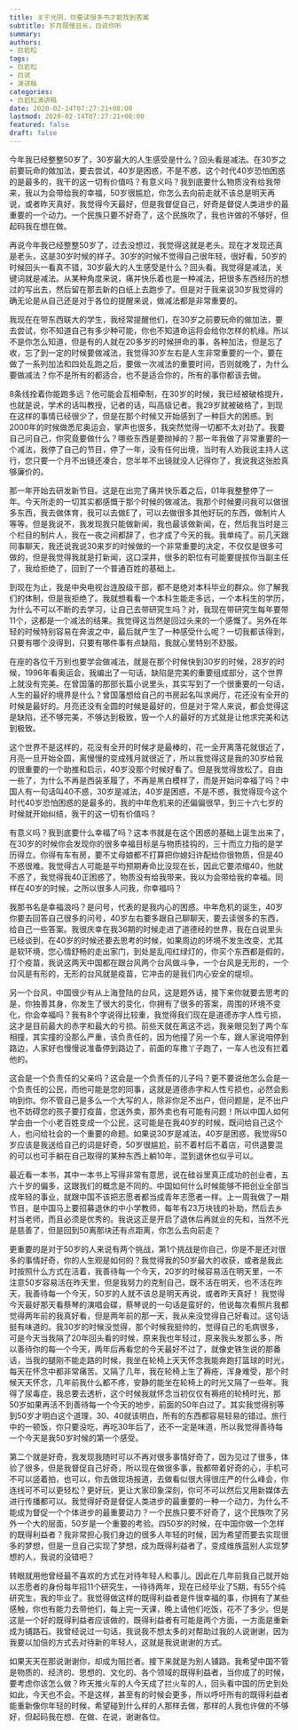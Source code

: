 ```yaml
---
title: 关于光阴，你要读很多书才能找到答案
subtitle: 岁月既慢且长，白说你听
summary:
authors: 
- 白岩松
tags:
- 白岩松
- 白说
- 演讲稿
categories:
- 白岩松演讲稿
date: 2020-02-14T07:27:21+08:00
lastmod: 2020-02-14T07:27:21+08:00
featured: false
draft: false
---
```


今年我已经整整50岁了，30岁最大的人生感受是什么？回头看是减法。在30岁之前要玩命的做加法，要去尝试，40岁是困惑，不是不惑，这个时代40岁恐怕困惑的是最多的，我干的这一切有价值吗？有意义吗？我到底要什么物质没有给我带来，我以为会带给我的幸福，50岁很尴尬，你怎么去向前走就不该总是明天再说，或者昨天真好，我觉得今天最好，但是我督促自己，好奇是督促人类进步的最重要的一个动力。一个民族只要不好奇了，这个民族吹了，我也许做的不够好，但起码我在想在做。 

再说今年我已经整整50岁了，过去没想过，我觉得这就是老头。现在才发现还真是老头，这是30岁时候的样子。30岁的时候不觉得自己很年轻，很好看，50岁的时候回头一看真不错，30岁最大的人生感受是什么？回头看。我觉得是减法，关键词就是减法。从某种角度来说，痛并快乐着也是一种减法，把很多东西经历的想过的写出去，然后留在那去新的白纸上去跑步了。但是对于我来说30岁我觉得的确无论是从自己还是对于各位的提醒来说，做减法都是非常重要的。 

我现在在带东西联大的学生，我经常提醒他们，在30岁之前要玩命的做加法，要去尝试，你不知道自己有多少种可能，你也不知道命运将会给你怎样的机缘。所以不是你怎么知道，但是有的人就在20多岁的时候拼命的事，各种加法，但是忘了收，忘了到一定的时候要做减法，我觉得30岁左右是人生非常重要的一个，要在做了一系列加法和四处乱跑之后，要做一次减法的重要时间，否则就晚了，为什么要做减法？你不是所有的都适合，也不是适合你的，所有的事你都该去做。 

8条线拴着你能跑多远？他可能会互相牵制，在30岁的时候，我已经被破格提升，也就是说，学术的话叫教授，记者的话，叫高级记者。我29岁就被破格了，到现在这样的事情已经很少了，但是在那个时候又开始感到了一种巨大的困惑。到2000年的时候做悉尼奥运会，掌声也很多，我突然觉得一切都不太对劲了。我要自己问自己，你究竟要做什么？哪些东西是要抛掉的？那一年我做了非常重要的一个减法，我停了自己的节目，停了一年，没有任何出境，当时有人劝我说主持人这行，您只要一个月不出镜还凑合，您半年不出镜就没人记得你了，我说我这张脸真够廉价的。 

那一年开始去研发新节目。这是在出完了痛并快乐着之后，01年我整整停了一年。今天所走的一切其实都感慨于那个时候的做减法。我那个时候要问我可以做很多东西，我去做体育，我可以去做E了，可以去做很多其他好玩的东西，做制片人等等。但是我说不，我发现我只能做新闻，我也最该做新闻，在，然后我当时是三个栏目的制片人，我在一夜之间都辞了，也才成了今天的我。我单纯了。前几天跟同事聊天，我还说我说30来岁的时候做的一个非常重要的决定，不仅仅是很多可做的，但是我觉得我就是打新闻，这口深井，很多的职位有可能要提拔你当副主任了，我给拒绝了，回到了一个普通百姓的基础上。 

到现在为止，我是中央电视台连股级干部，都不是绝对本科毕业的群众。你了解我们的体制，但是我拒绝了。我就想看看一个本科生能走多远，一个本科生的学历，为什么不可以不断的去学习，让自己去带研究生吗？对，我现在带研究生每年要带11个，这都是一个减法的结果。我觉得这当然是回过头来的一个感慨了。另外在年轻的时候特别容易在奔波之中，最后就产生了一种感受什么呢？一切我都该得到，只要有哪个没得到，只要有哪件事有点缺陷，我就心里特别不舒服。 

在座的各位千万别也要学会做减法，就是在那个时候快到30岁的时候，28岁的时候，1996年看奥运会，我编出了一句话，缺陷是完美的重要组成部分，这个世界上就没有完美。在曾国藩的那部长篇小说里头，其实写到了一个很重要的一句话，人生的最好的境界是什么？曾国藩想给自己的书房起名叫求阙厅，花还没有全开的时候是最好的。月亮还没有全圆的时候是最好的，但是对于常人来说，都会觉得这是缺陷，还不够完美，不够达到极致，毁一个人的最好的方式就是让他求完美和达到极致。 

这个世界不是这样的，花没有全开的时候才是最棒的，花一全开离落花就很近了，月亮一旦开始全圆，离慢慢的变成残月就很近了，所以我觉得这是我的30岁给我的很重要的一个助推和启示，40岁没那个时候好看了。但是我觉得放松了。自由一些了，为什么不再是西装革履了，不再是黑白模样了，而是开始问幸福了吗？中国人有一句话叫40不惑，30岁是减法，40岁是困惑，不是不惑，我觉得现今这个时代40岁恐怕困惑的是最多的，我的中年危机来的还偏偏很早，到三十六七岁的时候就开始纠结，我干的这一切有价值吗？ 

有意义吗？我到底要什么幸福了吗？这本书就是在这个困惑的基础上诞生出来了，在30岁的时候你会发现你的很多幸福目标是与物质挂钩的，三十而立力指的是学历得立。你得有车有房，要不丈母娘都不打算把你媳妇许配给你很物质，但是40不惑很难。我觉得古人可能是平均预期寿命比没现在长，因此它要浓缩40，他就不惑了，我觉得我40正困惑了，物质没有给我带来，我以为会带给我的幸福。同样在40岁的时候，之所以很多人问我，你幸福吗？ 

我那书名是幸福浪吗？是问号，代表的是我内心的困惑。中年危机的诞生，40岁你要去回答自己很多的问号，40岁左右要多跟自己聊聊天，要去读很多的东西，给自己一些答案。我很庆幸在我36期的时候走进了道德经的世界，我在白说里头已经谈到，在40岁的时候还要去思考的时候，如果周边的环境不发生改变，尤其是软环境，您心情舒畅的走出家门，到处是乱闯红绿灯的，你买个东西都是假的，打个疫苗，我说这两天中国都在跟台风两个台风做斗争，一个台风是无形的，一个台风是有形的，无形的台风就是疫苗，它冲击的是我们内心安全的堤坝。 

另一个台风，中国很少有从上海登陆的台风，这是题外话，接下来你就要去思考的是，你独善其身，你发生了很大的变化，你拥有了很多的答案，周围的环境不变化，你会幸福吗？我有8个字说得比较重，我觉得我们现在是道德赤字人性亏损，这才是目前最大的赤字和最大的亏损。前些天就在离这不远，我亲眼见到了两个车相撞，其实撞的没那么严重，该负责任的，因为他撞了另一个车，跟人家说咱停到路边，人家好也慢慢说准备停到路边了，前面的车撒丫子跑了，一车人也没有拦着他的。 

这会是一个负责任的父亲吗？这会是一个负责任的儿子吗？更不要说他怎么会是一个负责任的公民，而他可能是您的同事，这就是道德赤字和人性亏损也，必然会影响到你。你不管自己是多么一个大写的人，除非你足不出户，但问题是，足不出户也不妨碍您的孩子要打疫苗，您送外卖，那外卖也有可能有问题！所以中国人如何学会由一个小老百姓变成一个公民，这可能是在我40岁的时候，既问给自己这个人，也问给社会的一个重要的命题。如果说30岁是减法，40岁是困惑，我觉得50岁应该是我送给自己的词是好奇，50岁很尴尬，前不着村后不着店，可供退要混的可以也可手躺在自己取得的某种东西上躺10年，混到退休也似乎可以。 

最近看一本书，其中一本书上写得非常有意思，说在硅谷里真正成功的创业者，五六十岁的偏多，这跟我们的概念是不同的。中国如何什么时候能够不把创业全部当成年轻的事业，就跟中国不该把志愿者都当成青年志愿者一样。上一周我做了一期节目，是中国马上要招募退休的中小学教师，每年有23万块钱的补助，然后去乡村当老师，而且必须是优秀的。我说这正是开启了退休后再就业的先和，当然不光是慈善了，但是回到50离那块还有点距离，你怎么去向前走？ 

更重要的是对于50岁的人来说有两个挑战，第1个挑战是你自己，你是不是还对很多的事情好奇，你的人生观是如何的？我觉得我的50岁最大的收获，或者是我此时按照什么方式在活着，我善待每一个今天，20岁的时候容易活在明天里，一不注意50岁容易活在昨天里，但是我努力的克制自己，既不活在明天，也不活在昨天，我善待每一个今天，50岁的人就不该总是明天再说，或者昨天真好！ 
我觉得今天最好那天看蔡琴的演唱会碟，蔡琴说的一句话是蛮好的，他说每次看照片我都觉得两年前的我真好看，但是两年前的那一天，我从来没觉得自己好看过。这句话挺有味道的。我30岁的时候没觉得，那个时候我挺帅的，觉得自己的毛病很多，可是今天当我隔了20年回头看的时候，原来我也年轻过，原来我头发那么多，所以善待你的每一个今天，两年后再看您的今天最好不过了，就像史铁生说的那番话，当我的腿刚不能走路的时候，我坐在轮椅上天天怀念我能奔跑打篮球的时光，每天在怀念中都非常痛苦。又隔了几年，我在轮椅上生了褥疮，浑身难受，那个时候天天怀念，几年前我什么都不疼，安静的能坐在轮椅上的时光又隔了一些年。我得了尿毒症，我总要去透析，这个时候我就怀念当初仅仅有褥疮的轮椅时光，那50岁如果再活不到善待每一个今天的地步，前面的50年白过了。其实我觉得别等到50岁才明白这个道理，30、40就该明白，所有的东西都容易轻易的错过。旅行中的一顿饭，你只要没吃，再吃30年后了，还不一定是味道，所以我觉得善待每一个今天是我50岁时候的第一个感受。 

第二个就是好奇，我发现我随时可以不再对很多事情好奇了，因为见过了很多，体验了很多，但是我督促自己好奇，所以现在做很多事，我都带着好奇的心，手机可不可以竖着拍，也可以，你去做现场报道，去做看似很大得很庄严的什么峰会，你连线可不可以更轻松？更好玩，更让大家印象深刻，你可不可以然后又用新媒体去进行传播都可以。我觉得好奇是督促人类进步的最重要的一种一个动力，为什么不能成为督促一个个体进步的最重要动力？一个民族只要不好奇了，这个民族吹了另外一个大的层面，50岁是一个重要的考验。四50岁的时候，在中国你做一个怎样的既得利益者？我非常担心我们身边的很多人年轻的时候，因为希望而要去实现很多的梦想，但是一旦自己实现了梦想，成为既得利益者了，变成维族蓝别人实现梦想的人，我说的没错吧？ 

转眼就用他曾经最不喜欢的方式在对待年轻人和事儿。因此在几年前我自己就开始以志愿者的身份每年招11个研究生，一待待两年，现在已经毕业了5期，有55个纯研究生，我的毕业了。我觉得做这样的既得利益者是件很幸福的事，你拥有了某些感触，你也有能力去带他们，每上完一天课，晚上请他们吃饭，花不了多少。但是这是一个好的既得利益者应该做的，既得利益者有可能是两个方面，一方面是重新成为铺路石。我曾经说过一句话，我说我不想太多的对帮助过我的人说谢谢，因为我要以加倍的方式去对待新的年轻人，这就是我说谢谢的方式。 

如果天天在那说谢谢你，却成为阻拦者。接下来就是为别人铺路。我希望中国不管是物质的、经济的、思想的、文化的、各个领域的既得利益者，当你成了的时候，要考虑你该怎么做？昨天推火车的人今天成了拦火车的人，回头看中国的历史到处如此，今天也不会。不是这样，甚至有的时候会更多，所以呼吁所有的既得利益者能重新像你年轻的时候，希望碰到什么样的人那样去做，那样的人我也许做的不够好，但起码我在想、在做、在说，谢谢各位。 

